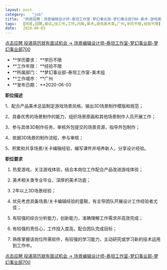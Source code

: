 ```yaml
---
layout:	post
category:	"job"
title:	"网易招聘：场景编辑设计师-泰坦工作室-梦幻事业部-梦幻事业部700-美术-游戏美术类-广州学历不限经验不限"
tags:	[网易,招聘,面试,找工作,工作,内推,美术,游戏美术类,广州,学历不限,经验不限]
date:	2020-06-03
---
```


[点击应聘 投递简历就有面试机会 ->  场景编辑设计师-泰坦工作室-梦幻事业部-梦幻事业部700](http://mobile.bole.netease.com/bole/boleDetail?id=22088&employeeId=346f03c3cda5f04c&key=all)



- **学历要求： **学历不限
- **工作年限： **经验不限
- **所属部门： **梦幻事业部-泰坦工作室-美术组
- **工作城市： **广州
- **发布日期： **2020-06-03



**职位描述**

1、配合产品美术总监制定游戏场景风格，输出3D场景制作模版和规范；

2、具备优秀的场景制作的能力，组织场景原画和其他场景制作人员开展工作；

3、参与具体3D制作任务，审核外包提交的场景资源，指导外包制作；

4、依据3D场景的制作流程，参与审核；

5、积累和共享场景/关卡编辑经验，编写课件并培养新人，分享设计经验。



**职位要求**

1.	热爱游戏，关注游戏体验，结合本岗位工作配合产品改进游戏体验；

2.	美术相关类专业毕业，深厚的美术功底；

3.	2年以上3D场景经验；

4.	优先考虑具备场景/关卡编辑经验的童鞋，有主导团队开展设计工作经验者尤佳；

5.	有较强的综合分析能力，创新能力，准确理解工作需求并高效完成；

6.	有较强的责任心，工作投入度高，配合团队完成目标；

7.	熟练掌握该岗位所需软件，有较强的学习能力，主动研究或学习新的技术运用到工作中。



[点击应聘 投递简历就有面试机会 ->  场景编辑设计师-泰坦工作室-梦幻事业部-梦幻事业部700](http://mobile.bole.netease.com/bole/boleDetail?id=22088&employeeId=346f03c3cda5f04c&key=all)
